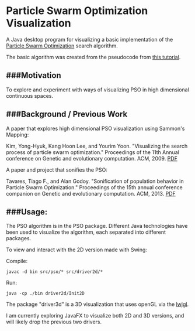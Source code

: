 Particle Swarm Optimization Visualization
=================

A Java desktop program for visualizing a basic implementation of the [Particle Swarm Optimization](http://en.wikipedia.org/wiki/Particle_swarm_optimization) search algorithm.

The basic algorithm was created from the pseudocode from [this tutorial](http://www.swarmintelligence.org/tutorials.php). 

###Motivation
---
To explore and experiment with ways of visualizing PSO in high dimensional continuous spaces.


###Background / Previous Work
---
A paper that explores high dimensional PSO visualization using Sammon's Mapping:

Kim, Yong-Hyuk, Kang Hoon Lee, and Yourim Yoon. "Visualizing the search process of particle swarm optimization."
Proceedings of the 11th Annual conference on Genetic and evolutionary computation. ACM, 2009.
[PDF](http://cg.kw.ac.kr/kang/visual_pso/visual_pso.pdf)

A paper and project that sonifies the PSO:

Tavares, Tiago F., and Alan Godoy. "Sonification of population behavior in Particle Swarm Optimization."
Proceedings of the 15th annual conference companion on Genetic and evolutionary computation. ACM, 2013.
[PDF](http://www.dca.fee.unicamp.br/~tavares/Swarm/gecco2013.pdf)


###Usage:
---
The PSO algorithm is in the PSO package.  Different Java technologies have been used to visualize the algorithm, each separated into different packages.

To view and interact with the 2D version made with Swing:

Compile: 
```Shell
javac -d bin src/pso/* src/driver2d/*
```

Run:
```Shell
java -cp ./bin driver2d/Init2D
```

The package "driver3d" is a 3D visualization that uses openGL via the [lwjgl](http://www.lwjgl.org/).

I am currently exploring JavaFX to visualize both 2D and 3D versions, and will likely drop the previous two drivers.